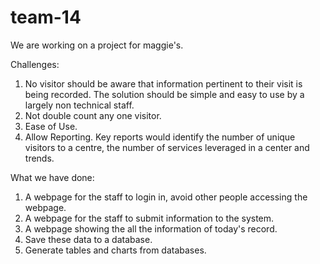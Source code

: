 # team-14
We are working on a project for maggie's.

Challenges:  
1.  No visitor should be aware that information pertinent to their visit is being recorded. The solution should be simple and easy to use by a largely non technical staff.  
2. Not double count any one visitor.   
3. Ease of Use.  
4. Allow Reporting. Key reports would identify the number of unique visitors to a centre, the number of services leveraged in a center and trends.   

What we have done:  
1. A webpage for the staff to login in, avoid other people accessing the webpage.  
2. A webpage for the staff to submit information to the system.  
3. A webpage showing the all the information of today's record.  
3. Save these data to a database.  
4. Generate tables and charts from databases.  
